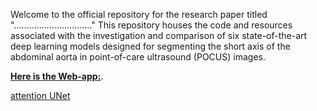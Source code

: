 

Welcome to the official repository for the research paper titled "..............................." This repository houses the code and resources associated with the investigation and comparison of six state-of-the-art deep learning models designed for segmenting the short axis of the abdominal aorta in point-of-care ultrasound (POCUS) images.





[**Here is the Web-app:**](https://mlshots.live/Aorta-POCUS-Segmentation/software).

[attention UNet](https://www.kaggle.com/embed/sumitai/attention-unet?kernelSessionId=121242354)
